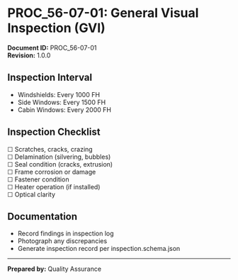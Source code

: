 # PROC_56-07-01: General Visual Inspection (GVI)

**Document ID:** PROC_56-07-01  
**Revision:** 1.0.0  

## Inspection Interval
- Windshields: Every 1000 FH
- Side Windows: Every 1500 FH
- Cabin Windows: Every 2000 FH

## Inspection Checklist
☐ Scratches, cracks, crazing  
☐ Delamination (silvering, bubbles)  
☐ Seal condition (cracks, extrusion)  
☐ Frame corrosion or damage  
☐ Fastener condition  
☐ Heater operation (if installed)  
☐ Optical clarity  

## Documentation
- Record findings in inspection log
- Photograph any discrepancies
- Generate inspection record per inspection.schema.json

---
**Prepared by:** Quality Assurance
